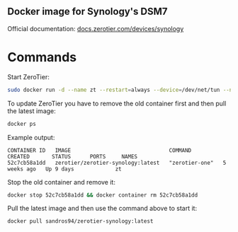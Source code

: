## Docker image for Synology's DSM7

Official documentation: [docs.zerotier.com/devices/synology](https://docs.zerotier.com/devices/synology)

# Commands

Start ZeroTier:
```bash
sudo docker run -d --name zt --restart=always --device=/dev/net/tun --net=host --cap-add=NET_ADMIN --cap-add=SYS_ADMIN -v /var/lib/zerotier-one:/var/lib/zerotier-one sandros94/zerotier-synology:latest
```

To update ZeroTier you have to remove the old container first and then pull the latest image:
```bash
docker ps
```
Example output:
```
CONTAINER ID   IMAGE                               COMMAND          CREATED       STATUS      PORTS     NAMES
52c7cb58a1dd   zerotier/zerotier-synology:latest   "zerotier-one"   5 weeks ago   Up 9 days             zt
```

Stop the old container and remove it:
```bash
docker stop 52c7cb58a1dd && docker container rm 52c7cb58a1dd
```

Pull the latest image and then use the command above to start it:
```bash
docker pull sandros94/zerotier-synology:latest
```
